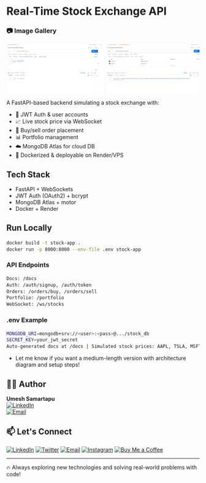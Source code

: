 # Real-Time Stock Exchange API

### 📷 Image Gallery

<div style="display: flex; gap: 10px; overflow-x: auto;">
  <img src="https://github.com/UmeshSamartapu/Simple_Stock_Exchange_Server_API/blob/main/assets/1%20Post%20Register%20.png" width="250" />
  <img src="https://github.com/UmeshSamartapu/Simple_Stock_Exchange_Server_API/blob/main/assets/2%20Post%20TokenGen.png" width="250" />
  <img src="https://github.com/UmeshSamartapu/Simple_Stock_Exchange_Server_API/blob/main/assets/3%20Authenticate_Me.png" width="250" />
  <img src="https://github.com/UmeshSamartapu/Simple_Stock_Exchange_Server_API/blob/main/assets/4%20Place%20Oder.png" width="250" />
  <img src="https://github.com/UmeshSamartapu/Simple_Stock_Exchange_Server_API/blob/main/assets/5%20Get%20PortFolio%20details.png" width="250" />
</div>

A FastAPI-based backend simulating a stock exchange with:

- 🔐 JWT Auth & user accounts  
- 📈 Live stock price via WebSocket  
- 🛒 Buy/sell order placement  
- 📊 Portfolio management  
- ☁️ MongoDB Atlas for cloud DB  
- 🐳 Dockerized & deployable on Render/VPS  

## Tech Stack

- FastAPI + WebSockets  
- JWT Auth (OAuth2) + bcrypt  
- MongoDB Atlas + motor  
- Docker + Render  

## Run Locally

```bash
docker build -t stock-app .
docker run -p 8000:8000 --env-file .env stock-app
```
### API Endpoints
```bash
Docs: /docs
Auth: /auth/signup, /auth/token
Orders: /orders/buy, /orders/sell
Portfolio: /portfolio
WebSocket: /ws/stocks
```

### .env Example
```bash
MONGODB_URI=mongodb+srv://<user>:<pass>@.../stock_db
SECRET_KEY=your_jwt_secret
Auto-generated docs at /docs | Simulated stock prices: AAPL, TSLA, MSFT
```

- Let me know if you want a medium-length version with architecture diagram and setup steps!


## 👨‍💻 Author

**Umesh Samartapu**  
[![LinkedIn](https://img.shields.io/badge/-LinkedIn-0077B5?style=flat-square&logo=linkedin&logoColor=white)](https://www.linkedin.com/in/umeshsamartapu/)  
[![Email](https://img.shields.io/badge/-Email-D14836?style=flat-square&logo=gmail&logoColor=white)](mailto:umeshsamartapu@gmail.com)

## 📫 Let's Connect

[![LinkedIn](https://img.shields.io/badge/-LinkedIn-0077B5?style=flat-square&logo=linkedin&logoColor=white)](https://www.linkedin.com/in/umeshsamartapu/)
[![Twitter](https://img.shields.io/badge/-Twitter-1DA1F2?style=flat-square&logo=twitter&logoColor=white)](https://x.com/umeshsamartapu)
[![Email](https://img.shields.io/badge/-Email-D14836?style=flat-square&logo=gmail&logoColor=white)](mailto:umeshsamartapu@gmail.com)
[![Instagram](https://img.shields.io/badge/-Instagram-E4405F?style=flat-square&logo=instagram&logoColor=white)](https://www.instagram.com/umeshsamartapu/)
[![Buy Me a Coffee](https://img.shields.io/badge/-Buy%20Me%20a%20Coffee-FBAD19?style=flat-square&logo=buymeacoffee&logoColor=black)](https://www.buymeacoffee.com/umeshsamartapu)

---

🔥 Always exploring new technologies and solving real-world problems with code!



